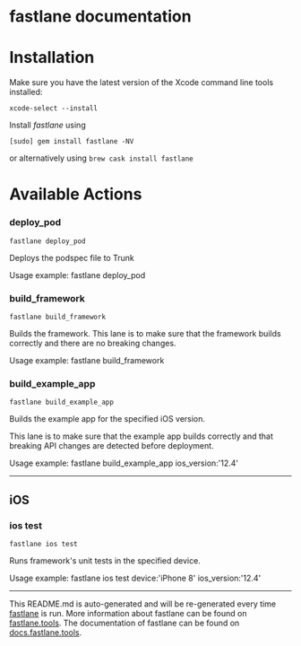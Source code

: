 fastlane documentation
================
# Installation

Make sure you have the latest version of the Xcode command line tools installed:

```
xcode-select --install
```

Install _fastlane_ using
```
[sudo] gem install fastlane -NV
```
or alternatively using `brew cask install fastlane`

# Available Actions
### deploy_pod
```
fastlane deploy_pod
```
Deploys the podspec file to Trunk

Usage example: fastlane deploy_pod
### build_framework
```
fastlane build_framework
```
Builds the framework. This lane is to make sure that the framework builds correctly and there are no breaking changes.

Usage example: fastlane build_framework
### build_example_app
```
fastlane build_example_app
```
Builds the example app for the specified iOS version.

This lane is to make sure that the example app builds correctly and that breaking API changes are detected before deployment.

Usage example: fastlane build_example_app ios_version:'12.4'

----

## iOS
### ios test
```
fastlane ios test
```
Runs framework's unit tests in the specified device.

Usage example: fastlane ios test device:'iPhone 8' ios_version:'12.4'

----

This README.md is auto-generated and will be re-generated every time [fastlane](https://fastlane.tools) is run.
More information about fastlane can be found on [fastlane.tools](https://fastlane.tools).
The documentation of fastlane can be found on [docs.fastlane.tools](https://docs.fastlane.tools).

